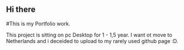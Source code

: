 ## Hi there

#This is my Portfolio work.

This project is sitting on pc Desktop for 1 - 1,5 year. I want ot move to Netherlands and i deceided to upload to my rarely used github page :D.


